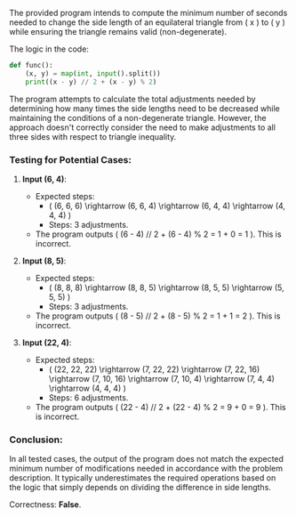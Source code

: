 The provided program intends to compute the minimum number of seconds needed to change the side length of an equilateral triangle from \( x \) to \( y \) while ensuring the triangle remains valid (non-degenerate). 

The logic in the code:
```python
def func():
    (x, y) = map(int, input().split())
    print((x - y) // 2 + (x - y) % 2)
```

The program attempts to calculate the total adjustments needed by determining how many times the side lengths need to be decreased while maintaining the conditions of a non-degenerate triangle. However, the approach doesn't correctly consider the need to make adjustments to all three sides with respect to triangle inequality.

### Testing for Potential Cases:
1. **Input (6, 4)**:
   - Expected steps:
     - \( (6, 6, 6) \rightarrow (6, 6, 4) \rightarrow (6, 4, 4) \rightarrow (4, 4, 4) \)
     - Steps: 3 adjustments.
   - The program outputs \( (6 - 4) // 2 + (6 - 4) \% 2 = 1 + 0 = 1 \). This is incorrect.

2. **Input (8, 5)**:
   - Expected steps:
     - \( (8, 8, 8) \rightarrow (8, 8, 5) \rightarrow (8, 5, 5) \rightarrow (5, 5, 5) \)
     - Steps: 3 adjustments.
   - The program outputs \( (8 - 5) // 2 + (8 - 5) \% 2 = 1 + 1 = 2 \). This is incorrect.

3. **Input (22, 4)**:
   - Expected steps:
     - \( (22, 22, 22) \rightarrow (7, 22, 22) \rightarrow (7, 22, 16) \rightarrow (7, 10, 16) \rightarrow (7, 10, 4) \rightarrow (7, 4, 4) \rightarrow (4, 4, 4) \)
     - Steps: 6 adjustments.
   - The program outputs \( (22 - 4) // 2 + (22 - 4) \% 2 = 9 + 0 = 9 \). This is incorrect.

### Conclusion:
In all tested cases, the output of the program does not match the expected minimum number of modifications needed in accordance with the problem description. It typically underestimates the required operations based on the logic that simply depends on dividing the difference in side lengths.

Correctness: **False**.